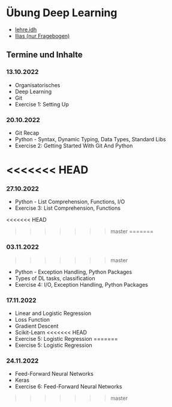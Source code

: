 # Übung Deep Learning

- [lehre.idh](https://lehre.idh.uni-koeln.de/lehrveranstaltungen/wintersemester-2022-2023/deep-learning/)
- [Ilias (nur Fragebogen)](https://www.ilias.uni-koeln.de/ilias/goto_uk_crs_4799275.html)

## Termine und Inhalte

### 13.10.2022

- Organisatorisches
- Deep Learning
- Git
- Exercise 1: Setting Up

### 20.10.2022

- Git Recap
- Python - Syntax, Dynamic Typing, Data Types, Standard Libs
- Exercise 2: Getting Started With Git And Python

<<<<<<< HEAD
=======
### 27.10.2022

- Python - List Comprehension, Functions, I/O
- Exercise 3: List Comprehension, Functions 

<<<<<<< HEAD
>>>>>>> master
=======
### 03.11.2022
>>>>>>> master

- Python - Exception Handling, Python Packages
- Types of DL tasks, classification
- Exercise 4: I/O, Exception Handling, Python Packages

### 17.11.2022

- Linear and Logistic Regression
- Loss Function
- Gradient Descent
- Scikit-Learn
<<<<<<< HEAD
- Exercise 5: Logistic Regression
=======
- Exercise 5: Logistic Regression

### 24.11.2022

- Feed-Forward Neural Networks
- Keras
- Exercise 6: Feed-Forward Neural Networks
>>>>>>> master
